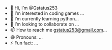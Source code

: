- 👋 Hi, I’m @Gstatus253
- 👀 I’m interested in coding games ...
- 🌱 I’m currently learning python...
- 💞️ I’m looking to collaborate on ...
- 📫 How to reach me gstatus253@gmail.com...
- 😄 Pronouns: ...
- ⚡ Fun fact: ...

<!---
Gstatus253/Gstatus253 is a ✨ special ✨ repository because its `README.md` (this file) appears on your GitHub profile.
You can click the Preview link to take a look at your changes.
--->
